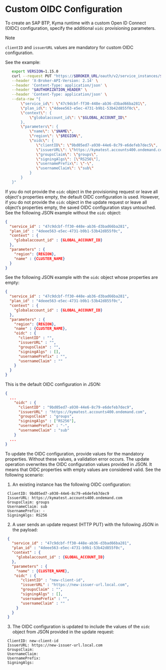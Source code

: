 # Custom OIDC Configuration

To create an SAP BTP, Kyma runtime with a custom Open ID Connect (OIDC) configuration, specify the additional `oidc` provisioning parameters. 

> [!NOTE] 
> `clientID` and `issuerURL` values are mandatory for custom OIDC configuration.

See the example:

```bash
   export VERSION=1.15.0
   curl --request PUT "https://$BROKER_URL/oauth/v2/service_instances/$INSTANCE_ID?accepts_incomplete=true" \
   --header 'X-Broker-API-Version: 2.14' \
   --header 'Content-Type: application/json' \
   --header "$AUTHORIZATION_HEADER" \
   --header 'Content-Type: application/json' \
   --data-raw "{
       \"service_id\": \"47c9dcbf-ff30-448e-ab36-d3bad66ba281\",
       \"plan_id\": \"4deee563-e5ec-4731-b9b1-53b42d855f0c\",
       \"context\": {
           \"globalaccount_id\": \"$GLOBAL_ACCOUNT_ID\"
       },
       \"parameters\": {
           \"name\": \"$NAME\",
           \"region\": \"$REGION\",
           \"oidc\": {
              \"clientID\": \"9bd05ed7-a930-44e6-8c79-e6defeb7dec5\",
              \"issuerURL\": \"https://kymatest.accounts400.ondemand.com\",
              \"groupsClaim\": \"groups\",
              \"signingAlgs\": [\"RS256\"],
              \"usernamePrefix\": \"-\",
              \"usernameClaim\": \"sub\"
           }
       }
   }"
```

If you do not provide the `oidc` object in the provisioning request or leave all object's properties empty, the default OIDC configuration is used.
However, if you do not provide the `oidc` object in the update request or leave all object’s properties empty, the saved OIDC configuration stays untouched.
See the following JSON example without the `oidc` object:
```json
{
  "service_id" : "47c9dcbf-ff30-448e-ab36-d3bad66ba281",
  "plan_id" : "4deee563-e5ec-4731-b9b1-53b42d855f0c",
  "context" : {
    "globalaccount_id" : {GLOBAL_ACCOUNT_ID}
  },
  "parameters" : {
    "region": {REGION},
    "name" : {CLUSTER_NAME}
  }
}
```
See the following JSON example with the `oidc` object whose properties are empty:
```json
{
  "service_id" : "47c9dcbf-ff30-448e-ab36-d3bad66ba281",
  "plan_id" : "4deee563-e5ec-4731-b9b1-53b42d855f0c",
  "context" : {
    "globalaccount_id" : {GLOBAL_ACCOUNT_ID}
  },
  "parameters" : {
    "region": {REGION},
    "name" : {CLUSTER_NAME},
    "oidc" : {
      "clientID" : "",
      "issuerURL" : "",
      "groupsClaim" : "",
      "signingAlgs" : [],
      "usernamePrefix" : "",
      "usernameClaim" : ""
    }
  }
}
```
This is the default OIDC configuration in JSON:
```json
{
  ...
    "oidc" : {
      "clientID" : "9bd05ed7-a930-44e6-8c79-e6defeb7dec9",
      "issuerURL" : "https://kymatest.accounts400.ondemand.com",
      "groupsClaim" : "groups",
      "signingAlgs" : ["RS256"],
      "usernamePrefix" : "-",
      "usernameClaim" : "sub"
    }
  ...
}
```

To update the OIDC configuration, provide values for the mandatory properties. Without these values, a validation error occurs.
The update operation overwrites the OIDC configuration values provided in JSON. It means that OIDC properties with empty values are considered valid. See the following scenario:

   1. An existing instance has the following OIDC configuration:
   ```
    ClientID: 9bd05ed7-a930-44e6-8c79-e6defeb7dec9
    IssuerURL: https://kymatest.accounts400.ondemand.com
    GroupsClaim: groups
    UsernameClaim: sub
    UsernamePrefix: -
    SigningAlgs: RS256
   ```
   2. A user sends an update request (HTTP PUT) with the following JSON in the payload:
   ```json
    {
      "service_id" : "47c9dcbf-ff30-448e-ab36-d3bad66ba281",
      "plan_id" : "4deee563-e5ec-4731-b9b1-53b42d855f0c",
      "context" : {
        "globalaccount_id" : {GLOBAL_ACCOUNT_ID}
      },
      "parameters" : {
        "name" : {CLUSTER_NAME},
       "oidc" : {
          "clientID" : "new-client-id",
          "issuerURL" : "https://new-issuer-url.local.com",
          "groupsClaim" : "",
          "signingAlgs" : [],
          "usernamePrefix" : "",
          "usernameClaim" : ""
        }
      }
    }
  ```
   3. The OIDC configuration is updated to include the values of the `oidc` object from JSON provided in the update request:
   ```
    ClientID: new-client-id
    IssuerURL: https://new-issuer-url.local.com
    GroupsClaim:
    UsernameClaim:
    UsernamePrefix:
    SigningAlgs:
   ```
